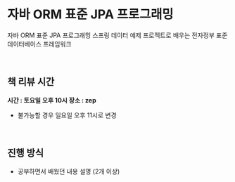 # 자바 ORM 표준 JPA 프로그래밍

자바 ORM 표준 JPA 프로그래밍
스프링 데이터 예제 프로젝트로 배우는 전자정부 표준 데이터베이스 프레임워크

<br>

## 책 리뷰 시간

**시간 : 토요일 오후 10시 장소 : zep**
- 불가능할 경우 일요일 오후 11시로 변경


<br>

## 진행 방식
- 공부하면서 배웠던 내용 설명 (2개 이상)
